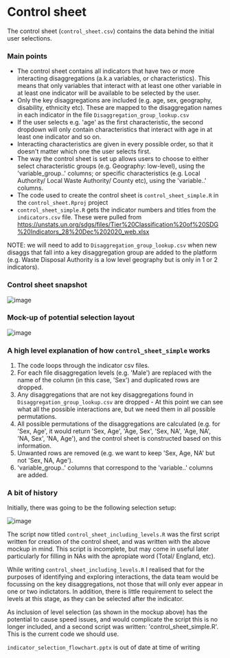 # Control sheet

The control sheet (`control_sheet.csv`) contains the data behind the initial user selections.  
 
### Main points
- The control sheet contains all indicators that have two or more interacting disaggregations (a.k.a variables, or characteristics). This means that only variables that interact with at least one other variable in at least one indicator will be available to be selected by the user.
- Only the key disaggregations are included (e.g. age, sex, geography, disability, ethnicity etc). These are mapped to the disaggregation names in each indicator in the file `Disaggregation_group_lookup.csv`
- If the user selects e.g. 'age' as the first characteristic, the second dropdown will only contain characteristics that interact with age in at least one indicator and so on.
- Interacting characteristics are given in every possible order, so that it doesn't matter which one the user selects first.
- The way the control sheet is set up allows users to choose to either select characteristic groups (e.g. Geography: low-level), using the 'variable_group..' columns; or specific characteristics (e.g. Local Authority/ Local Waste Authority/ County etc), using the 'variable..' columns.
- The code used to create the control sheet is `control_sheet_simple.R` in the `control_sheet.Rproj` project
- `control_sheet_simple.R` gets the indicator numbers and titles from the `indicators.csv` file. These were pulled from <https://unstats.un.org/sdgs/files/Tier%20Classification%20of%20SDG%20Indicators_28%20Dec%202020_web.xlsx>

NOTE: we will need to add to `Disaggregation_group_lookup.csv` when new disaggs that fall into a key disaggregation group are added to the platform  (e.g. Waste Disposal Authority is a low level geography but is only in 1 or 2 indicators).  

### Control sheet snapshot
  
![image](https://user-images.githubusercontent.com/52452377/120819852-e29b9c00-c54b-11eb-9d91-dae75ed095ca.png)
  
### Mock-up of potential selection layout
  
![image](https://user-images.githubusercontent.com/52452377/120816583-ca764d80-c548-11eb-91e9-45875f1b245b.png)

### A high level explanation of how `control_sheet_simple` works
1. The code loops through the indicator csv files.  
2. For each file disaggregation levels (e.g. 'Male') are replaced with the name of the column (in this case, 'Sex') and duplicated rows are dropped.  
3. Any disaggregations that are not key disaggregations found in `Disaggregation_group_lookup.csv` are dropped - At this point we can see what all the possible interactions are, but we need them in all possible permutations.  
4. All possible permutations of the disaggregations are calculated (e.g. for 'Sex, Age', it would return 'Sex, Age', 'Age, Sex', 'Sex, NA', 'Age, NA', 'NA, Sex', 'NA, Age'), and the control sheet is constructed based on this information.  
5. Unwanted rows are removed (e.g. we want to keep 'Sex, Age, NA' but not 'Sex, NA, Age').  
6. 'variable_group..' columns that correspond to the 'variable..' columns are added.  

### A bit of history
Initially, there was going to be the following selection setup:

![image](https://user-images.githubusercontent.com/52452377/120816875-15906080-c549-11eb-9f19-7a27aba04aa2.png)
  
The script now titled `control_sheet_including_levels.R` was the first script written for creation of the control sheet, and was written with the above mockup in mind. 
This script is incomplete, but may come in useful later particularly for filling in NAs with the apropiate word (Total/ England, etc).
  
While writing `control_sheet_including_levels.R` I realised that for the purposes of identifying and exploring interactions, the data team
would be focussing on the key disaggregations, not those that will only ever appear in one or two indictators. In addition, 
there is little requirement to select the levels at this stage, as they can be selected after the indicator. 
  
As inclusion of level selection (as shown in the mockup above) has the potential to cause speed issues, and would complicate 
the script this is no longer included, and a second script was written: 'control_sheet_simple.R'. This is the current code we should use.
  
`indicator_selection_flowchart.pptx` is out of date at time of writing


 
